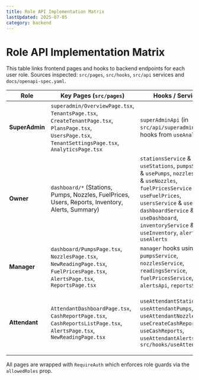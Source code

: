 ```yaml
---
title: Role API Implementation Matrix
lastUpdated: 2025-07-05
category: backend
---
```


# Role API Implementation Matrix

This table links frontend pages and hooks to backend endpoints for each user role.
Sources inspected: `src/pages`, `src/hooks`, `src/api` services and `docs/openapi-spec.yaml`.

| Role | Key Pages (`src/pages`) | Hooks / Services | Backend Endpoints |
|------|------------------------|-----------------|------------------|
| **SuperAdmin** | `superadmin/OverviewPage.tsx`, `TenantsPage.tsx`, `CreateTenantPage.tsx`, `PlansPage.tsx`, `UsersPage.tsx`, `TenantSettingsPage.tsx`, `AnalyticsPage.tsx` | `superAdminApi` (in `src/api/superadmin.ts`), hooks from `useAnalytics` | `/admin/auth/login`, `/admin/tenants`, `/admin/plans`, `/admin/users`, `/analytics/superadmin` |
| **Owner** | `dashboard/*` (Stations, Pumps, Nozzles, FuelPrices, Users, Reports, Inventory, Alerts, Summary) | `stationsService` & `useStations`, `pumpsService` & `usePumps`, `nozzlesService` & `useNozzles`, `fuelPricesService` & `useFuelPrices`, `usersService` & `useUsers`, `dashboardService` & `useDashboard`, `inventoryService` & `useInventory`, `alertsApi` & `useAlerts` | CRUD under `/stations`, `/pumps`, `/nozzles`, `/fuel-prices`, `/users`, dashboard metrics under `/dashboard/*`, `/inventory`, `/alerts` |
| **Manager** | `dashboard/PumpsPage.tsx`, `NozzlesPage.tsx`, `NewReadingPage.tsx`, `FuelPricesPage.tsx`, `AlertsPage.tsx`, `ReportsPage.tsx` | `manager` hooks using `pumpsService`, `nozzlesService`, `readingsService`, `fuelPricesService`, `alertsApi`, `reportsService` | `/pumps`, `/nozzles`, `/nozzle-readings`, `/fuel-prices`, `/alerts`, `/reports/sales` |
| **Attendant** | `AttendantDashboardPage.tsx`, `CashReportPage.tsx`, `CashReportsListPage.tsx`, `AlertsPage.tsx`, `NewReadingPage.tsx` | `useAttendantStations`, `useAttendantPumps`, `useAttendantNozzles`, `useCreateCashReport`, `useCashReports`, `useAttendantAlerts` from `src/hooks/useAttendant.ts` | `/attendant/stations`, `/attendant/pumps`, `/attendant/nozzles`, `/attendant/cash-report`, `/attendant/cash-reports`, `/attendant/alerts`, `/nozzle-readings` |

All pages are wrapped with `RequireAuth` which enforces role guards via the `allowedRoles` prop.
